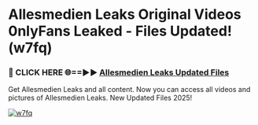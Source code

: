 # Allesmedien Leaks Original Videos 0nlyFans Leaked - Files Updated! (w7fq)

<h3>🔴 CLICK HERE 🌐==►► <a href="https://tinyurl.com/ms9xzufz" rel="nofollow">Allesmedien Leaks Updated Files</a></h3>

Get Allesmedien Leaks and all content. Now you can access all videos and pictures of Allesmedien Leaks. New Updated Files 2025!

[![w7fq](https://i.imgur.com/ppqm5kG.gif)](https://tinyurl.com/ms9xzufz)
